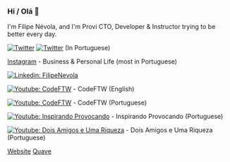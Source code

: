 ### Hi / Olá 👋

I'm Filipe Névola, and I'm Provi CTO, Developer & Instructor trying to be better every day.

[![Twitter](https://img.shields.io/twitter/follow/FilipeNevola?style=social)](https://twitter.com/FilipeNevola)
[![Twitter](https://img.shields.io/twitter/follow/FilipeNevolaPt?style=social)](https://twitter.com/FilipeNevolaPt) (In Portuguese)

[Instagram](https://www.instagram.com/filipenevola/) - Business & Personal Life (most in Portuguese)

[![Linkedin: FilipeNevola](https://img.shields.io/badge/-Linkedin-blue?style=flat-square&logo=Linkedin&logoColor=white&link=https://www.linkedin.com/in/FilipeNevola/)](https://www.linkedin.com/in/FilipeNevola/)

[![Youtube: CodeFTW](https://img.shields.io/badge/-Youtube-red?style=flat-square&logo=Youtube&logoColor=white&link=https://www.youtube.com/c/HowToCreateAnAppDev)](https://www.youtube.com/c/HowToCreateAnAppDev) - CodeFTW (English)

[![Youtube: CodeFTW](https://img.shields.io/badge/-Youtube-red?style=flat-square&logo=Youtube&logoColor=white&link=https://www.youtube.com/channel/UCZo_DmCzwmxMtv5Kv_dukpA)](https://www.youtube.com/channel/UCZo_DmCzwmxMtv5Kv_dukpA)  - CodeFTW (Portuguese)

[![Youtube: Inspirando Provocando](https://img.shields.io/badge/-Youtube-red?style=flat-square&logo=Youtube&logoColor=white&link=https://www.youtube.com/channel/UC4Qdgi2wJxNOQ5JQ3wJBGJw)](https://www.youtube.com/channel/UC4Qdgi2wJxNOQ5JQ3wJBGJw) - Inspirando Provocando (Portuguese)

[![Youtube: Dois Amigos e Uma Riqueza](https://img.shields.io/badge/-Youtube-red?style=flat-square&logo=Youtube&logoColor=white&link=https://www.youtube.com/channel/UCDEY__FBazZ4bcoKVhant0w)](https://www.youtube.com/channel/UCDEY__FBazZ4bcoKVhant0w) - Dois Amigos e Uma Riqueza (Portuguese)

[Website](https://www.filipenevola.com/)
[Quave](https://www.quave.dev/)
